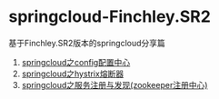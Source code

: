 # springcloud-Finchley.SR2
基于Finchley.SR2版本的springcloud分享篇
1. <a href="https://www.cnblogs.com/wangrudong003/p/10248098.html" target="_blank">springcloud之config配置中心</a>
2. <a href="https://www.cnblogs.com/wangrudong003/p/10260456.html" target="_blank">springcloud之hystrix熔断器</a>
3. <a href="https://www.cnblogs.com/wangrudong003/p/10248098.html" target="_blank">springcloud之服务注册与发现(zookeeper注册中心)</a>
